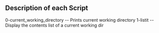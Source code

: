 Description of each Script
-----------
0-current_working_directory -- Prints current working directory
1-listit -- Display the contents list of a current working dir
